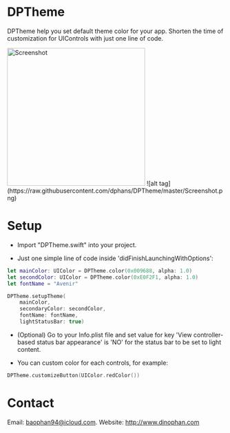 # DPTheme
DPTheme help you set default theme color for your app.
Shorten the time of customization for UIControls with just one line of code.

<img src="https://github.com/dphans/DPTheme/blob/master/Screenshot2.png" alt="Screenshot" style="width: 320px;"/>
![alt tag](https://raw.githubusercontent.com/dphans/DPTheme/master/Screenshot.png)

# Setup
- Import "DPTheme.swift" into your project.

- Just one simple line of code inside 'didFinishLaunchingWithOptions':
``` swift
let mainColor: UIColor = DPTheme.color(0x009688, alpha: 1.0)
let secondColor: UIColor = DPTheme.color(0xE0F2F1, alpha: 1.0)
let fontName = "Avenir"

DPTheme.setupTheme(
	mainColor,
	secondaryColor: secondColor,
	fontName: fontName,
	lightStatusBar: true)
```

- (Optional) Go to your Info.plist file and set value for key 'View controller-based status bar appearance' is 'NO' for the status bar to be set to light content.

- You can custom color for each controls, for example:
``` swift
DPTheme.customizeButton(UIColor.redColor())
```


# Contact
Email: baophan94@icloud.com. Website: http://www.dinophan.com

